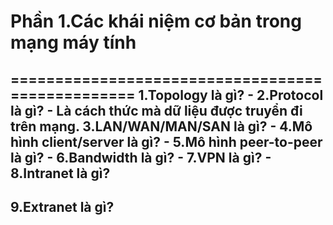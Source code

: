 # Phần 1.Các khái niệm cơ bản trong mạng máy tính
=================================================
1.Topology là gì?
    -
2.Protocol là gì?
    - Là cách thức mà dữ liệu được truyển đi trên mạng.
3.LAN/WAN/MAN/SAN là gì?
    -
4.Mô hình client/server là gì?
    -
5.Mô hình peer-to-peer là gì?
    -
6.Bandwidth là gì?
    -
7.VPN là gì?
    -
8.Intranet là gì?
   -
9.Extranet là gì?
   -
